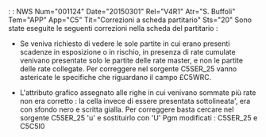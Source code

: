  :  : NWS Num="001124" Date="20150301" Rel="V4R1" Atr="S. Buffoli" Tem="APP" App="C5" Tit="Correzioni a scheda partitario" Sts="20"
Sono state eseguite le seguenti correzioni nella scheda del partitario : 

-  Se veniva richiesto di vedere le sole partite in cui erano presenti scadenze in esposizione o in
rischio, in presenza di rate cumulate venivano presentate solo le partite delle rate master, e non
le partite delle rate collegate. Per correggere nel sorgente C5SER_25 vanno astericate le specifiche
che riguardano il campo £C5WRC.

-  L'attributo grafico assegnato alle righe in cui venivano sommate più rate non era corretto : 
la cella invece di essere presentata sottolineata', era con sfondo nero e scritta gialla.
Per correggere basta cercare nel sorgente C5SER_25 'u' e sostituirlo con 'U' 
Pgm modificati :  C5SER_25 e C5C5I0
